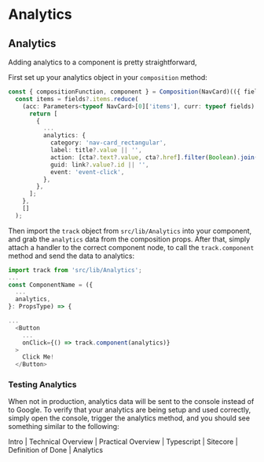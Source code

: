 # Analytics

## Analytics

Adding analytics to a component is pretty straightforward,

First set up your analytics object in your `composition` method:

```typescript
const { compositionFunction, component } = Composition(NavCard)(({ fields, params }) => {
  const items = fields?.items.reduce(
    (acc: Parameters<typeof NavCard>[0]['items'], curr: typeof fields) => {
      return [
        {
          ...
          analytics: {
            category: 'nav-card_rectangular',
            label: title?.value || '',
            action: [cta?.text?.value, cta?.href].filter(Boolean).join(' | '),
            guid: link?.value?.id || '',
            event: 'event-click',
          },
        },
      ];
    },
    []
  );
```

Then import the `track` object from `src/lib/Analytics` into your component, and grab the `analytics` data from the composition props. After that, simply attach a handler to the correct component node, to call the `track.component` method and send the data to analytics:

```typescript
import track from 'src/lib/Analytics';
...
const ComponentName = ({
  ...
  analytics,
}: PropsType) => {

...
  <Button
    ...
    onClick={() => track.component(analytics)}
  >
    Click Me!
  </Button>
```

### Testing Analytics

When not in production, analytics data will be sent to the console instead of to Google. To verify that your analytics are being setup and used correctly, simply open the console, trigger the analytics method, and you should see something similar to the following:

Intro | Technical Overview | Practical Overview | Typescript | Sitecore | Definition of Done | Analytics

